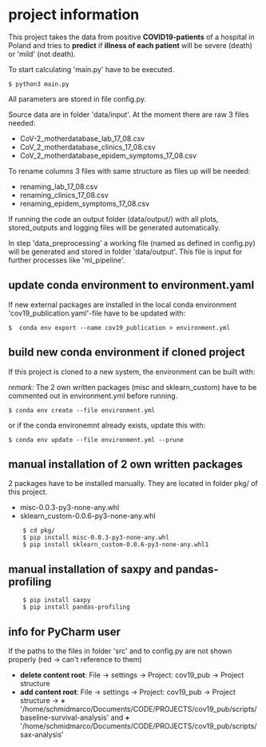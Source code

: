 # project information

This project takes the data from positive **COVID19-patients** of a hospital in Poland and tries to **predict** if
**illness of each patient** will be severe (death) or 'mild' (not death). 

To start calculating 'main.py' have to be executed.

    $ python3 main.py

All parameters are stored in file config.py.

Source data are in folder 'data/input'. At the moment there are raw 3 files needed:
* CoV-2_motherdatabase_lab_17_08.csv
* CoV_2_motherdatabase_clinics_17_08.csv
* CoV_2_motherdatabase_epidem_symptoms_17_08.csv

To rename columns 3 files with same structure as files up will be needed:
* renaming_lab_17_08.csv
* renaming_clinics_17_08.csv
* renaming_epidem_symptoms_17_08.csv

If running the code an output folder (data/output/) with all plots, stored_outputs and 
logging files will be generated automatically.

In step 'data_preprocessing' a working file (named as defined in config.py) will be generated and stored in 
folder 'data/output'. This file is input for further processes like 'ml_pipeline'. 

## update conda environment to environment.yaml
If new external packages are installed in the local conda environment 'cov19_publication.yaml'-file have to be updated with:

    $  conda env export --name cov19_publication > environment.yml

## build new conda environment if cloned project
If this project is cloned to a new system, the environment can be built with:

*remark:* The 2 own written packages (misc and sklearn_custom) have to be commented out in environment.yml 
before running.

    $ conda env create --file environment.yml

or if the conda environemnt already exists, update this with:

    $ conda env update --file environment.yml --prune
    
    
## manual installation of 2 own written packages
2 packages have to be installed manually. They are located in folder pkg/ of this project.
* misc-0.0.3-py3-none-any.whl
* sklearn_custom-0.0.6-py3-none-any.whl
   
```
    $ cd pkg/
    $ pip install misc-0.0.3-py3-none-any.whl
    $ pip install sklearn_custom-0.0.6-py3-none-any.whl1
```

## manual installation of saxpy and pandas-profiling
```
    $ pip install saxpy
    $ pip install pandas-profiling
```

## info for PyCharm user

If the paths to the files in folder 'src' and to config.py are not shown properly (red -> can't reference to them)

* **delete content root**: File -> settings -> Project: cov19_pub -> Project structure
* **add content root**: File -> settings -> Project: cov19_pub -> Project structure -> 
**+** '/home/schmidmarco/Documents/CODE/PROJECTS/cov19_pub/scripts/baseline-survival-analysis' and 
**+** '/home/schmidmarco/Documents/CODE/PROJECTS/cov19_pub/scripts/sax-analysis' 